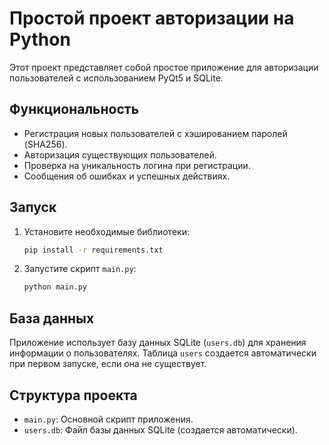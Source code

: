 # Простой проект авторизации на Python

Этот проект представляет собой простое приложение для авторизации пользователей с использованием PyQt5 и SQLite.

## Функциональность

* Регистрация новых пользователей с хэшированием паролей (SHA256).
* Авторизация существующих пользователей.
* Проверка на уникальность логина при регистрации.
* Сообщения об ошибках и успешных действиях.

## Запуск

1. Установите необходимые библиотеки:
   ```bash
   pip install -r requirements.txt
   ```
2. Запустите скрипт `main.py`:
   ```bash
   python main.py
   ```

## База данных

Приложение использует базу данных SQLite (`users.db`) для хранения информации о пользователях. Таблица `users` создается автоматически при первом запуске, если она не существует.

## Структура проекта

* `main.py`: Основной скрипт приложения.
* `users.db`: Файл базы данных SQLite (создается автоматически).
